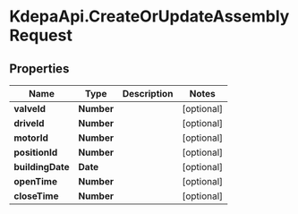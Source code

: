 # KdepaApi.CreateOrUpdateAssemblyRequest

## Properties

Name | Type | Description | Notes
------------ | ------------- | ------------- | -------------
**valveId** | **Number** |  | [optional] 
**driveId** | **Number** |  | [optional] 
**motorId** | **Number** |  | [optional] 
**positionId** | **Number** |  | [optional] 
**buildingDate** | **Date** |  | [optional] 
**openTime** | **Number** |  | [optional] 
**closeTime** | **Number** |  | [optional] 


